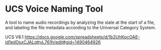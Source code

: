 # UCS Voice Naming Tool
A tool to name audio recordings by analyzing the slate at the start of a file, and labeling the file metadata according to the Universal Category System.

UCS V8.1
https://docs.google.com/spreadsheets/d/1b2UhKpcOAE-jd1edOsxCJALqttyL761h/edit#gid=1490464926
